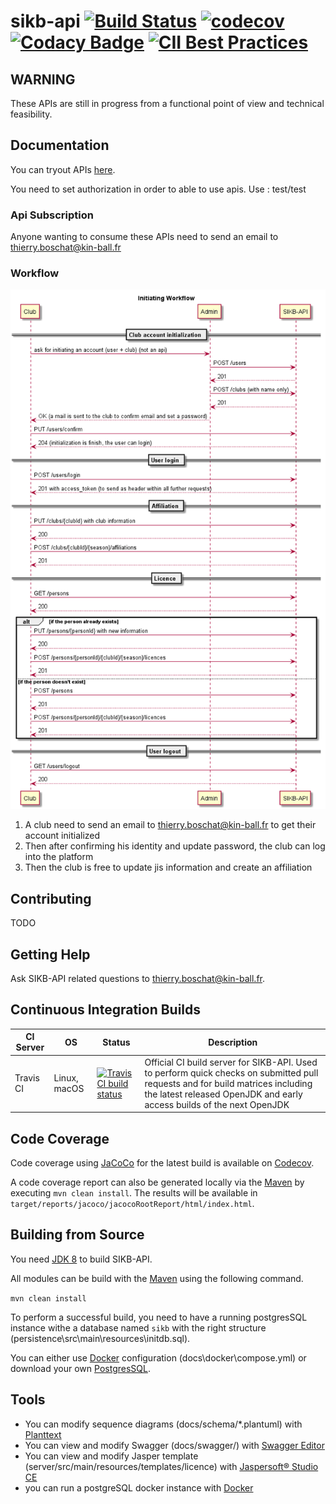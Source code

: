 # sikb-api [![Build Status](https://travis-ci.com/alexeil/sikb-api.svg?branch=master)](https://travis-ci.com/alexeil/sikb-api) [![codecov](https://codecov.io/gh/alexeil/sikb-api/branch/master/graph/badge.svg)](https://codecov.io/gh/alexeil/sikb-api) [![Codacy Badge](https://api.codacy.com/project/badge/Grade/258ba8c0d5124f799c00290f5376f4eb)](https://www.codacy.com/app/alexeil/sikb-api?utm_source=github.com&amp;utm_medium=referral&amp;utm_content=alexeil/sikb-api&amp;utm_campaign=Badge_Grade) [![CII Best Practices](https://bestpractices.coreinfrastructure.org/projects/2463/badge)](https://bestpractices.coreinfrastructure.org/projects/2463) 

## WARNING
These APIs are still in progress from a functional point of view and technical feasibility.

## Documentation

You can tryout APIs [here](http://ec2-35-180-42-251.eu-west-3.compute.amazonaws.com:8080/sikb/swagger-ui/).

You need to set authorization in order to able to use apis. Use : test/test

### Api Subscription
Anyone wanting to consume these APIs need to send an email to thierry.boschat@kin-ball.fr

### Workflow

![Worflow](docs/schema/workflow.png)

1. A club need to send an email to thierry.boschat@kin-ball.fr to get their account initialized
2. Then after confirming his identity and update password, the club can log into the platform
3. Then the club is free to update jis information and create an affiliation


## Contributing

TODO

## Getting Help

Ask SIKB-API related questions to thierry.boschat@kin-ball.fr.

## Continuous Integration Builds

| CI Server | OS           | Status | Description |
| --------- | ------------ | ------ | ----------- |
| Travis CI | Linux, macOS | [![Travis CI build status](https://travis-ci.com/alexeil/sikb-api.svg?branch=master)](https://travis-ci.com/alexeil/sikb-api/) | Official CI build server for SIKB-API. Used to perform quick checks on submitted pull requests and for build matrices including the latest released OpenJDK and early access builds of the next OpenJDK |

## Code Coverage

Code coverage using [JaCoCo] for the latest build is available on [Codecov].

A code coverage report can also be generated locally via the [Maven] by
executing `mvn clean install`. The results will be available
in `target/reports/jacoco/jacocoRootReport/html/index.html`.

## Building from Source

You need [JDK 8] to build SIKB-API.

All modules can be build with the [Maven] using the following command.

`mvn clean install`

To perform a successful build, you need to have a running postgresSQL instance withe a database named `sikb` with the right structure (persistence\src\main\resources\initdb.sql). 

You can either use [Docker] configuration (docs\docker\compose.yml) or download your own [PostgresSQL].

## Tools

* You can modify sequence diagrams (docs/schema/*.plantuml) with [Planttext]
* You can view and modify Swagger (docs/swagger/) with [Swagger Editor]
* You can view and modify Jasper template (server/src/main/resources/templates/licence) with [Jaspersoft® Studio CE] 
* you can run a postgreSQL docker instance with [Docker]


[Planttext]: https://www.planttext.com/
[Swagger Editor]: https://editor.swagger.io/
[Jaspersoft® Studio CE]: https://community.jaspersoft.com/community-download/
[JaCoCo]: http://www.eclemma.org/jacoco/
[Codecov]: https://codecov.io/gh/alexeil/sikb-api
[Maven]: https://maven.apache.org/
[JDK 8]: https://jdk.java.net/8/
[PostgresSQL]: https://www.postgresql.org/
[Docker]: https://www.docker.com/

